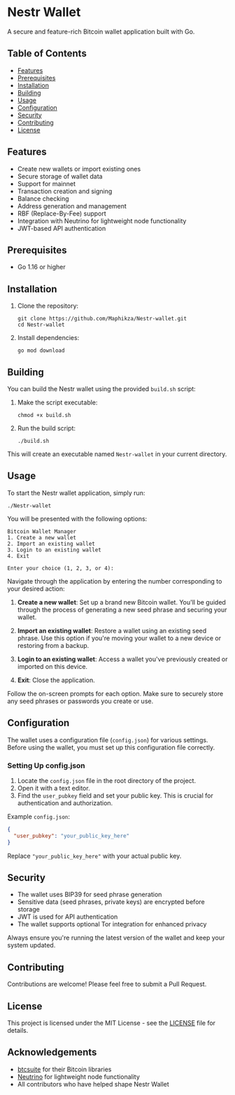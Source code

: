 # Nestr Wallet

A secure and feature-rich Bitcoin wallet application built with Go.

## Table of Contents

- [Features](#features)
- [Prerequisites](#prerequisites)
- [Installation](#installation)
- [Building](#building)
- [Usage](#usage)
- [Configuration](#configuration)
- [Security](#security)
- [Contributing](#contributing)
- [License](#license)

## Features

- Create new wallets or import existing ones
- Secure storage of wallet data
- Support for mainnet
- Transaction creation and signing
- Balance checking
- Address generation and management
- RBF (Replace-By-Fee) support
- Integration with Neutrino for lightweight node functionality
- JWT-based API authentication

## Prerequisites

- Go 1.16 or higher

## Installation

1. Clone the repository:
   ```
   git clone https://github.com/Maphikza/Nestr-wallet.git
   cd Nestr-wallet
   ```

2. Install dependencies:
   ```
   go mod download
   ```

## Building

You can build the Nestr wallet using the provided `build.sh` script:

1. Make the script executable:
   ```
   chmod +x build.sh
   ```

2. Run the build script:
   ```
   ./build.sh
   ```

This will create an executable named `Nestr-wallet` in your current directory.

## Usage

To start the Nestr wallet application, simply run:

```
./Nestr-wallet
```

You will be presented with the following options:

```
Bitcoin Wallet Manager
1. Create a new wallet
2. Import an existing wallet
3. Login to an existing wallet
4. Exit

Enter your choice (1, 2, 3, or 4): 
```

Navigate through the application by entering the number corresponding to your desired action:

1. **Create a new wallet**: Set up a brand new Bitcoin wallet. You'll be guided through the process of generating a new seed phrase and securing your wallet.

2. **Import an existing wallet**: Restore a wallet using an existing seed phrase. Use this option if you're moving your wallet to a new device or restoring from a backup.

3. **Login to an existing wallet**: Access a wallet you've previously created or imported on this device.

4. **Exit**: Close the application.

Follow the on-screen prompts for each option. Make sure to securely store any seed phrases or passwords you create or use.

## Configuration

The wallet uses a configuration file (`config.json`) for various settings. Before using the wallet, you must set up this configuration file correctly.

### Setting Up config.json

1. Locate the `config.json` file in the root directory of the project.
2. Open it with a text editor.
3. Find the `user_pubkey` field and set your public key. This is crucial for authentication and authorization.

Example `config.json`:

```json
{
  "user_pubkey": "your_public_key_here"
}
```

Replace `"your_public_key_here"` with your actual public key.

## Security

- The wallet uses BIP39 for seed phrase generation
- Sensitive data (seed phrases, private keys) are encrypted before storage
- JWT is used for API authentication
- The wallet supports optional Tor integration for enhanced privacy

Always ensure you're running the latest version of the wallet and keep your system updated.

## Contributing

Contributions are welcome! Please feel free to submit a Pull Request.

## License

This project is licensed under the MIT License - see the [LICENSE](LICENSE) file for details.

## Acknowledgements

- [btcsuite](https://github.com/btcsuite) for their Bitcoin libraries
- [Neutrino](https://github.com/lightninglabs/neutrino) for lightweight node functionality
- All contributors who have helped shape Nestr Wallet
